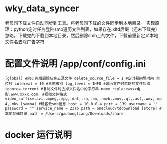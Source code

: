 # wky_data_syncer
老母鸡下载文件自动同步到工具。将老母鸡下载的文件同步到本地目录。
实现原理：python定时任务登陆smb遍历文件列表，如果存在.xltd后缀（还未下载完）忽略，下载完的下载到本地目录，然后删除smb上的文件，下载前重新定义本地文件名去除广告字符

# 配置文件说明 /app/conf/config.ini
`
[global]
#同步完后删除玩客云源文件
delete_source_file = 1
#定时器间隔时间 单位秒
interval = 10
#日志级别
log_level = INFO
#遍历文件时忽略的文件后缀
ignore=.torrent
#复制文件时去掉文件名中的字符串
name_replace=xxx电影,www.xxxx.com.
#视频文件格式
video_suffix=.avi,.mpeg,.mpg,.dat,.ra,.rm,.rmvb,.mov,.qt,.asf,.wmv,.mp4,.mkv
[samba]
#玩客云smb信息
host = 10.0.0.4
port = 139
username = ""
password = ""
service_name = 23ab
path = onecloud/tddownload
[store]
#本地存储目录
path = /Users/gaohongliang/Downloads/share
`

# docker 运行说明
